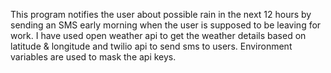 This program notifies the user about possible rain in the next 12 hours by sending an SMS early morning when the user is supposed to be leaving for work.
I have used open weather api to get the weather details based on latitude & longitude and twilio api to send sms to users.
Environment variables are used to mask the api keys.
